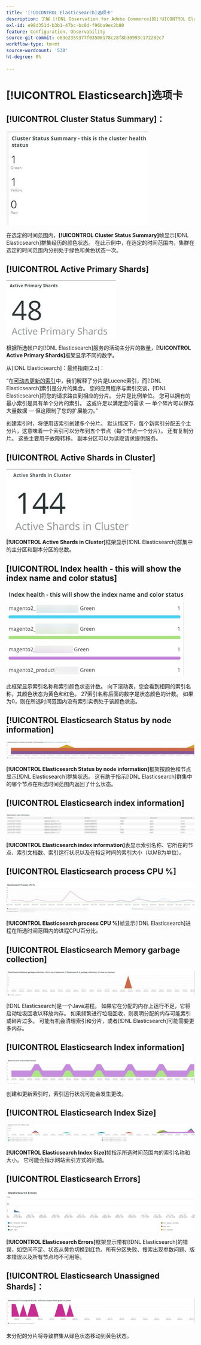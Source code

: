 ```yaml
---
title: '[!UICONTROL Elasticsearch]选项卡'
description: 了解 [!DNL Observation for Adobe Commerce]的[!UICONTROL Elasticsearch]选项卡。
exl-id: e98d351d-b3b1-47bc-bc0d-f96ba9ec2b80
feature: Configuration, Observability
source-git-commit: e83e2359377f03506178c28f8b30993c172282c7
workflow-type: tm+mt
source-wordcount: '530'
ht-degree: 0%

---
```


# [!UICONTROL Elasticsearch]选项卡

## [!UICONTROL Cluster Status Summary]：

![群集状态摘要](../../assets/tools/cluster-status-summary.jpg)

在选定的时间范围内，**[!UICONTROL Cluster Status Summary]**&#x200B;帧显示[!DNL Elasticsearch]群集经历的颜色状态。 在此示例中，在选定的时间范围内，集群在选定的时间范围内分别处于绿色和黄色状态一次。

## [!UICONTROL Active Primary Shards]

![活动主分片](../../assets/tools/active-primary-shards.jpg)

根据所选帐户的[!DNL Elasticsearch]服务的活动主分片的数量，**[!UICONTROL Active Primary Shards]**&#x200B;框架显示不同的数字。

从[!DNL Elasticsearch]：最终指南[2.x]：

“在[可动态更新的索引](https://www.elastic.co/guide/en/elasticsearch/guide/2.x/dynamic-indices.html)中，我们解释了分片是Lucene索引，而[!DNL Elasticsearch]索引是分片的集合。 您的应用程序与索引交谈，[!DNL Elasticsearch]将您的请求路由到相应的分片。 分片是比例单位。 您可以拥有的最小索引是具有单个分片的索引。 这或许足以满足您的需求 — 单个碎片可以保存大量数据 — 但这限制了您的扩展能力。”

创建索引时，将使用该索引创建多个分片。 默认情况下，每个新索引分配五个主分片，这意味着一个索引可以分布到五个节点（每个节点一个分片）。 还有复制分片。 这些主要用于故障转移。 副本分区可以为读取请求提供服务。

## [!UICONTROL Active Shards in Cluster]

![群集中的活动分片](../../assets/tools/active-shards-in-cluster.jpg)

**[!UICONTROL Active Shards in Cluster]**&#x200B;框架显示[!DNL Elasticsearch]群集中的主分区和副本分区的总数。

## [!UICONTROL Index health - this will show the index name and color status]

![索引运行状况](../../assets/tools/index-health.jpg)

此框架显示索引名称和索引颜色状态计数。 向下滚动表，您会看到相同的索引名称，其颜色状态为黄色和红色。 27索引名称后面的数字是状态颜色的计数。 如果为0，则在所选时间范围内没有索引实例处于该颜色状态。

## [!UICONTROL Elasticsearch Status by node information]

![Elasticsearch状态](../../assets/tools/elasticsearch-status-by-node.jpg)

**[!UICONTROL Elasticsearch Status by node information]**&#x200B;框架按颜色和节点显示[!DNL Elasticsearch]群集状态。 这有助于指示[!DNL Elasticsearch]群集中的哪个节点在所选时间范围内返回了什么状态。

## [!UICONTROL Elasticsearch index information]

![索引信息Elasticsearch](../../assets/tools/elasticsearch-tab-elasticsearch-index-information-image-1.jpg)

**[!UICONTROL Elasticsearch index information]**&#x200B;表显示索引名称、它所在的节点、索引文档数、索引运行状况以及在特定时间的索引大小（以MB为单位）。

## [!UICONTROL Elasticsearch process CPU %]

![Elasticsearch进程CPU](../../assets/tools/elasticsearch-process-cpu.jpg)

**[!UICONTROL Elasticsearch process CPU %]**&#x200B;帧显示[!DNL Elasticsearch]进程在所选时间范围内的进程CPU百分比。

## [!UICONTROL Elasticsearch Memory garbage collection]

![Elasticsearch内存垃圾桶](../../assets/tools/elasticsearch-memory-garbage.jpg)

[!DNL Elasticsearch]是一个Java进程。 如果它在分配的内存上运行不足，它将启动垃圾回收以释放内存。 如果频繁进行垃圾回收，则表明分配的内存可能索引或碎片过多。 可能有机会清理索引和分片，或者[!DNL Elasticsearch]可能需要更多内存。

## [!UICONTROL Elasticsearch Index information]

![索引信息Elasticsearch](../../assets/tools/elasticsearch-index-information-2.jpg)

创建和更新索引时，索引运行状况可能会发生更改。

## [!UICONTROL Elasticsearch Index Size]

![Elasticsearch的索引大小](../../assets/tools/elasticsearch-index-size.jpg)

**[!UICONTROL Elasticsearch Index Size]**&#x200B;帧指示所选时间范围内的索引名称和大小。 它可能会指示网站索引方式的问题。

## [!UICONTROL Elasticsearch Errors]

![Elasticsearch错误](../../assets/tools/elasticsearch-tab-elasticsearch-errors.jpg)

**[!UICONTROL Elasticsearch Errors]**&#x200B;框架显示带有[!DNL Elasticsearch]的错误，如空间不足、状态从黄色切换到红色、所有分区失败、搜索出现参数问题、版本错误以及所有节点均不可用等。

## [!UICONTROL Elasticsearch Unassigned Shards]：

![Elasticsearch未分配的分片](../../assets/tools/elasticsearch-unassigned-shards.jpg)

未分配的分片将导致群集从绿色状态移动到黄色状态。
